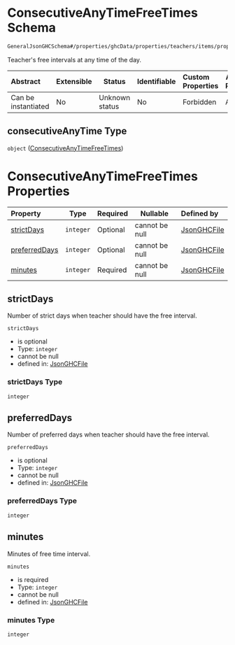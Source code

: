 # ConsecutiveAnyTimeFreeTimes Schema

```txt
GeneralJsonGHCSchema#/properties/ghcData/properties/teachers/items/properties/settings/items/properties/freeTimes/properties/consecutiveAnyTime
```

Teacher's free intervals at any time of the day.


| Abstract            | Extensible | Status         | Identifiable | Custom Properties | Additional Properties | Access Restrictions | Defined In                                                         |
| :------------------ | ---------- | -------------- | ------------ | :---------------- | --------------------- | ------------------- | ------------------------------------------------------------------ |
| Can be instantiated | No         | Unknown status | No           | Forbidden         | Allowed               | none                | [ghc.schema.json\*](../out/ghc.schema.json "open original schema") |

## consecutiveAnyTime Type

`object` ([ConsecutiveAnyTimeFreeTimes](ghc-properties-ghcdata-properties-teachers-teacher-properties-settings-periodsetting-properties-freetimes-properties-consecutiveanytimefreetimes.md))

# ConsecutiveAnyTimeFreeTimes Properties

| Property                        | Type      | Required | Nullable       | Defined by                                                                                                                                                                                                                                                                                                                                                             |
| :------------------------------ | --------- | -------- | -------------- | :--------------------------------------------------------------------------------------------------------------------------------------------------------------------------------------------------------------------------------------------------------------------------------------------------------------------------------------------------------------------- |
| [strictDays](#strictdays)       | `integer` | Optional | cannot be null | [JsonGHCFile](ghc-properties-ghcdata-properties-teachers-teacher-properties-settings-periodsetting-properties-freetimes-properties-consecutiveanytimefreetimes-properties-strictdays.md "GeneralJsonGHCSchema#/properties/ghcData/properties/teachers/items/properties/settings/items/properties/freeTimes/properties/consecutiveAnyTime/properties/strictDays")       |
| [preferredDays](#preferreddays) | `integer` | Optional | cannot be null | [JsonGHCFile](ghc-properties-ghcdata-properties-teachers-teacher-properties-settings-periodsetting-properties-freetimes-properties-consecutiveanytimefreetimes-properties-preferreddays.md "GeneralJsonGHCSchema#/properties/ghcData/properties/teachers/items/properties/settings/items/properties/freeTimes/properties/consecutiveAnyTime/properties/preferredDays") |
| [minutes](#minutes)             | `integer` | Required | cannot be null | [JsonGHCFile](ghc-properties-ghcdata-properties-teachers-teacher-properties-settings-periodsetting-properties-freetimes-properties-consecutiveanytimefreetimes-properties-minutes.md "GeneralJsonGHCSchema#/properties/ghcData/properties/teachers/items/properties/settings/items/properties/freeTimes/properties/consecutiveAnyTime/properties/minutes")             |

## strictDays

Number of strict days when teacher should have the free interval.


`strictDays`

-   is optional
-   Type: `integer`
-   cannot be null
-   defined in: [JsonGHCFile](ghc-properties-ghcdata-properties-teachers-teacher-properties-settings-periodsetting-properties-freetimes-properties-consecutiveanytimefreetimes-properties-strictdays.md "GeneralJsonGHCSchema#/properties/ghcData/properties/teachers/items/properties/settings/items/properties/freeTimes/properties/consecutiveAnyTime/properties/strictDays")

### strictDays Type

`integer`

## preferredDays

Number of preferred days when teacher should have the free interval.


`preferredDays`

-   is optional
-   Type: `integer`
-   cannot be null
-   defined in: [JsonGHCFile](ghc-properties-ghcdata-properties-teachers-teacher-properties-settings-periodsetting-properties-freetimes-properties-consecutiveanytimefreetimes-properties-preferreddays.md "GeneralJsonGHCSchema#/properties/ghcData/properties/teachers/items/properties/settings/items/properties/freeTimes/properties/consecutiveAnyTime/properties/preferredDays")

### preferredDays Type

`integer`

## minutes

Minutes of free time interval.


`minutes`

-   is required
-   Type: `integer`
-   cannot be null
-   defined in: [JsonGHCFile](ghc-properties-ghcdata-properties-teachers-teacher-properties-settings-periodsetting-properties-freetimes-properties-consecutiveanytimefreetimes-properties-minutes.md "GeneralJsonGHCSchema#/properties/ghcData/properties/teachers/items/properties/settings/items/properties/freeTimes/properties/consecutiveAnyTime/properties/minutes")

### minutes Type

`integer`
